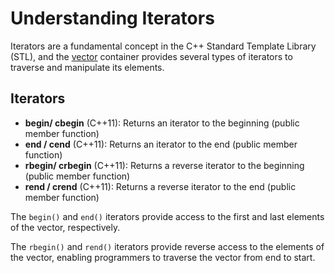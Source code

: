# Understanding Iterators

Iterators are a fundamental concept in the C++ Standard Template Library (STL), and the [vector](https://en.cppreference.com/w/cpp/container/vector) container provides several types of iterators to traverse and manipulate its elements.

## Iterators

- **begin/ cbegin** (C++11): Returns an iterator to the beginning (public member function)
- **end / cend** (C++11): Returns an iterator to the end (public member function)
- **rbegin/ crbegin** (C++11): Returns a reverse iterator to the beginning (public member function)
- **rend / crend** (C++11): Returns a reverse iterator to the end (public member function)

The `begin()` and `end()` iterators provide access to the first and last elements of the vector, respectively.

The `rbegin()` and `rend()` iterators provide reverse access to the elements of the vector, enabling programmers to traverse the vector from end to start.

